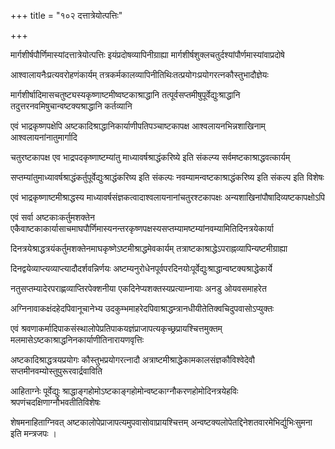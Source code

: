+++
title = "१०२ दत्तात्रेयोत्पत्तिः"

+++

मार्गशीर्षपौर्णिमास्यांदत्तात्रेयोत्पत्तिः इयंप्रदोषव्यापिनीग्राह्या मार्गशीर्षशुक्लचतुर्दश्यांपौर्णमास्यांवाप्रदोषे

आश्वालायनैःप्रत्यवरोहणंकार्यम् तत्रकर्मकालव्यापिनीतिथिःतत्प्रयोगःप्रयोगरत्नकौस्तुभादौज्ञेयः

मार्गशीर्षादिमासचतुष्ट्यस्यकृष्णाष्टमीष्वष्टकाश्राद्धानि तत्पूर्वसप्तमीषुपूर्वेद्युःश्राद्धानि तदुत्तरनवमिषुचान्वष्टक्यश्राद्धानि कर्तव्यानि

एवं भाद्रकृष्णपक्षेपि अष्टकादिश्राद्धानिकार्याणीपतिपञ्चाष्टकापक्ष आश्वलायनभिन्नशाखिनाम् आश्वलायनांनातुमार्गादि

चतुरष्टकापक्ष एव भाद्रपदकृष्णाष्टम्यांतु माध्यावर्षश्राद्धंकरिष्ये इति संकल्प्य सर्वमष्टकाश्राद्धवत्कार्यम्

सप्तम्यांतुमाध्यावर्षश्राद्धंकर्तुपूर्वेद्युःश्राद्धंकरिष्य इति संकल्पः नवम्यामन्वष्टकाश्राद्धंकरिष्य इति संकल्प इति विशेषः

एवं भाद्रकृष्णाष्टमीश्राद्धस्य माध्यावर्षसंज्ञकत्वादाश्वलायनानांचतुरश्टकापक्षः अन्यशाखिनांपौषादिव्यष्टकापक्षोऽपि

एवं सर्वा अष्टकाःकर्तुमशक्तेन एकैवाष्टकाकार्यासाचमाघपौर्णिमास्यनन्तरकृष्णपक्षस्यसप्तम्यामष्टम्यांनवम्यामितिदिनत्रयेकार्या

दिनत्रयेश्राद्धत्रयंकर्तुमशक्तेनमाघकृष्णेऽष्टमीश्राद्धमेवकार्यम् तत्राष्टकाश्राद्धेऽपराह्नव्यापिन्यष्टमीग्राह्या

दिनद्वयेव्याप्त्यव्याप्त्यादौदर्शवन्निर्णयः अष्टम्यनुरोधेनपूर्वपरदिनयोःपूर्वेद्युःश्राद्धान्वष्टक्यश्राद्धेकार्ये

नतुसप्तम्यादेरपराह्णव्याप्तिरपेक्शनीया एकदिनेप्यशक्तस्यप्रत्याम्नायाः अनडु ओयवसमाहरेत

अग्निनावाकक्षंदहेदपिवानूचानेभ्य उदकुम्भमाहरेदपिवाश्राद्धम्त्रानधीयीतेतिक्वचिदुपवासोऽप्युक्तः

एवं श्रवणाकर्मादिपाकसंस्थालोपेप्रतिपाकयज्ञंप्राजापत्यकृच्छ्रप्रायश्चित्तमुक्तम् मलमासेऽष्टकाश्राद्धनिनकार्याणीतिनारायणवृत्तिः

अष्टकादिश्राद्धत्रयप्रयोगः कौस्तुभप्रयोगरत्नादौ अत्राष्टमीश्राद्धेकामकालसंज्ञकौविश्वेदेवौ सप्तमीनवम्योस्तुपुरूरवार्द्रवाविति

आहिताग्नेः पूर्वेद्युः श्राद्धाङ्गहोमोऽष्टकाङ्गहोमोन्वष्टकाग्नौकरणहोमोदिनत्रयेहविः श्रपणंचदक्षिणाग्नौभवतीतिविशेषः

शेषमनाहिताग्निवत् अष्टकालोपेप्राजापत्यमुपवासोवाप्रायश्चित्तम् अन्वष्टक्यलोपेतद्दिनेशतवारमेभिर्द्युभिःसुमना इति मन्त्रजपः ।
